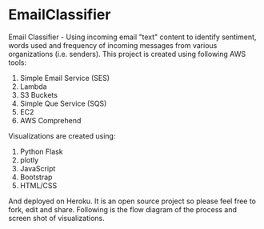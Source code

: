 # EmailClassifier
Email Classifier - Using incoming email "text" content to identify sentiment, words used and frequency of incoming messages from various organizations (i.e. senders).
This project is created using following AWS tools:
1. Simple Email Service (SES)
2. Lambda
3. S3 Buckets
4. Simple Que Service (SQS)
5. EC2
6. AWS Comprehend

Visualizations are created using:
1. Python Flask
2. plotly
3. JavaScript
4. Bootstrap
5. HTML/CSS

And deployed on Heroku. It is an open source project so please feel free to fork, edit and share. Following is the flow diagram of
the process and screen shot of visualizations.
